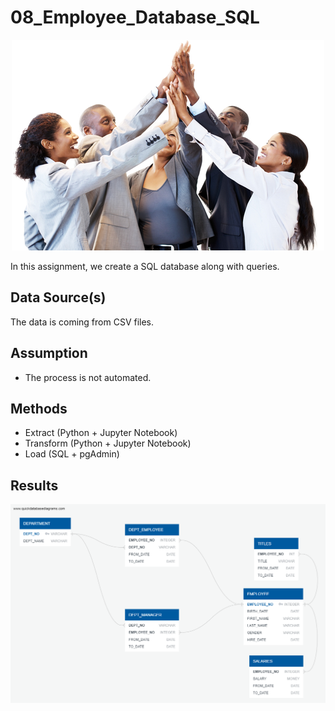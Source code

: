 # 08_Employee_Database_SQL 

<p align="center">
  <img src="business_people.jpg">
</p>

In this assignment, we create a SQL database along with queries.

## Data Source(s)
The data is coming from CSV files.


## Assumption
* The process is not automated.


## Methods
* Extract (Python + Jupyter Notebook)
* Transform (Python + Jupyter Notebook)
* Load (SQL + pgAdmin)

## Results
![GitHub Logo](2_EmployeeSQL_ERD.png)